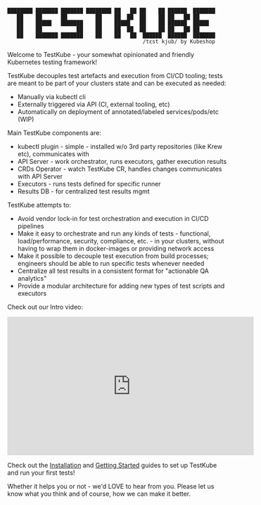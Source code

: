 ```
████████ ███████ ███████ ████████ ██   ██ ██    ██ ██████  ███████ 
   ██    ██      ██         ██    ██  ██  ██    ██ ██   ██ ██      
   ██    █████   ███████    ██    █████   ██    ██ ██████  █████   
   ██    ██           ██    ██    ██  ██  ██    ██ ██   ██ ██      
   ██    ███████ ███████    ██    ██   ██  ██████  ██████  ███████ 
                                           /tɛst kjub/ by Kubeshop

```

Welcome to TestKube - your somewhat opinionated and friendly Kubernetes testing framework!

TestKube decouples test artefacts and execution from CI/CD tooling; tests are meant to be part of your
clusters state and can be executed as needed:

- Manually via kubectl cli
- Externally triggered via API (CI, external tooling, etc)
- Automatically on deployment of annotated/labeled services/pods/etc (WIP)

Main TestKube components are:

- kubectl plugin - simple - installed w/o 3rd party repositories (like Krew etc), communicates with
- API Server - work orchestrator, runs executors, gather execution results
- CRDs Operator - watch TestKube CR, handles changes communicates with API Server
- Executors - runs tests defined for specific runner
- Results DB - for centralized test results mgmt

TestKube attempts to:

- Avoid vendor lock-in for test orchestration and execution in CI/CD  pipelines
- Make it easy to orchestrate and run any kinds of tests - functional, load/performance, security, compliance, etc. -
  in your clusters, without having to wrap them in docker-images or providing network access
- Make it possible to decouple test execution from build processes; engineers should be able to run specific tests whenever needed
- Centralize all test results in a consistent format for "actionable QA analytics"
- Provide a modular architecture for adding new types of test scripts and executors

Check out our Intro video:


<iframe width="560" height="315" src="https://www.youtube.com/embed/zqxC_v3ptUo" title="YouTube video player" frameborder="0" allow="accelerometer; autoplay; clipboard-write; encrypted-media; gyroscope; picture-in-picture" allowfullscreen></iframe>


Check out the [Installation](installing.md) and [Getting Started](getting-started.md) guides to set up TestKube and 
run your first tests!

Whether it helps you or not - we'd LOVE to hear from you.  Please let us know what you think and of course, how we can make it better.
